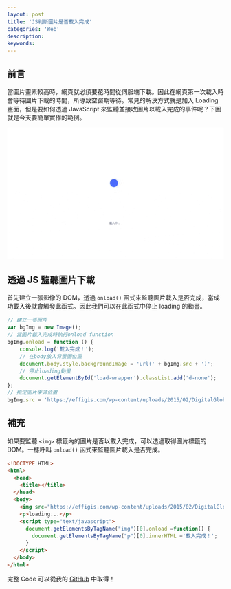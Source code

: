 ```yaml
---
layout: post
title: 'JS判斷圖片是否載入完成'
categories: 'Web'
description: 
keywords: 
---
```


## 前言
當圖片畫素較高時，網頁就必須要花時間從伺服端下載。因此在網頁第一次載入時會等待圖片下載的時間，所導致空窗期等待。常見的解決方式就是加入 Loading 畫面，但是要如何透過 JavaScript 來監聽並接收圖片以載入完成的事件呢？下圖就是今天要簡單實作的範例。

![](https://github.com/1010code/image-loaded-detect/raw/main/screenshot/demo.gif)

## 透過 JS 監聽圖片下載
首先建立一張影像的 DOM，透過 `onload()` 函式來監聽圖片載入是否完成，當成功載入後就會觸發此函式。因此我們可以在此函式中停止 loading 的動畫。

```js
// 建立一張照片
var bgImg = new Image();
// 當圖片載入完成時執行onload function
bgImg.onload = function () {
    console.log('載入完成！');
    // 在body放入背景圖位置
    document.body.style.backgroundImage = 'url(' + bgImg.src + ')';
    // 停止loading動畫
    document.getElementById('load-wrapper').classList.add('d-none');
};
// 指定圖片來源位置
bgImg.src = 'https://effigis.com/wp-content/uploads/2015/02/DigitalGlobe_WorldView1_50cm_8bit_BW_DRA_Bangkok_Thailand_2009JAN06_8bits_sub_r_1.jpg';
```

## 補充
如果要監聽 `<img>` 標籤內的圖片是否以載入完成，可以透過取得圖片標籤的 DOM。一樣呼叫 `onload()` 函式來監聽圖片載入是否完成。

```html
<!DOCTYPE HTML>
<html>
  <head>
    <title></title>
  </head>
  <body>
    <img src="https://effigis.com/wp-content/uploads/2015/02/DigitalGlobe_WorldView1_50cm_8bit_BW_DRA_Bangkok_Thailand_2009JAN06_8bits_sub_r_1.jpg">
    <p>loading...</p>
    <script type="text/javascript">
      document.getElementsByTagName("img")[0].onload =function() {
        document.getElementsByTagName("p")[0].innerHTML ='載入完成！';
      }
    </script>
  </body>
</html>
```

完整 Code 可以從我的 [GitHub](https://github.com/1010code/image-loaded-detect) 中取得！